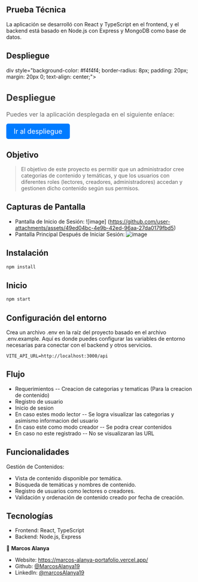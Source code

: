 ## Prueba Técnica 
La aplicación se desarrolló con React y TypeScript en el frontend, y el backend está basado en Node.js con Express y MongoDB como base de datos.

## Despliegue
div style="background-color: #f4f4f4; border-radius: 8px; padding: 20px; margin: 20px 0; text-align: center;">
  
  <h2 style="font-size: 24px; color: #333;">Despliegue</h2>
  
  <p style="font-size: 16px; color: #666; margin-bottom: 15px;">
    Puedes ver la aplicación desplegada en el siguiente enlace:
  </p>
  
  <a href="https://disruptive-technical-test-front.onrender.com/" 
     style="display: inline-block; font-size: 18px; color: #fff; background-color: #007bff; padding: 10px 20px; border-radius: 5px; text-decoration: none; transition: background-color 0.3s;">
    Ir al despliegue
  </a>
</div>

## Objetivo
> El objetivo de este proyecto es permitir que un administrador cree categorías de contenido y temáticas, y que los usuarios con diferentes roles (lectores, creadores, administradores) accedan y gestionen dicho contenido según sus permisos.

## Capturas de Pantalla
- Pantalla de Inicio de Sesión:
![image]  (https://github.com/user-attachments/assets/49ed04bc-4e9b-42ed-96aa-27da0179fbd5)
- Pantalla Principal Después de Iniciar Sesión:
![image](https://github.com/user-attachments/assets/7d230380-799d-46bd-a174-4113244637a1)


## Instalación

```sh
npm install
```

## Inicio
```sh
npm start
```


## Configuración del entorno
Crea un archivo .env en la raíz del proyecto basado en el archivo .env.example. Aquí es donde puedes configurar las variables de entorno necesarias para conectar con el backend y otros servicios.
```
VITE_API_URL=http://localhost:3000/api
```

## Flujo
- Requerimientos
-- Creacion de categorias y tematicas (Para la creacion de contenido)
- Registro de usuario
- Inicio de sesion
- En caso estes modo lector
-- Se logra visualizar las categorias y asimismo informacion del usuario
- En caso este como modo creador
-- Se podra crear contenidos
- En caso no este registrado
-- No se visualizaran las URL

## Funcionalidades
Gestión de Contenidos:
- Vista de contenido disponible por temática.
- Búsqueda de temáticas y nombres de contenido.
- Registro de usuarios como lectores o creadores.
- Validación y ordenación de contenido creado por fecha de creación.

## Tecnologías
- Frontend: React, TypeScript
- Backend: Node.js, Express



👤 **Marcos Alanya**

* Website: https://marcos-alanya-portafolio.vercel.app/
* Github: [@MarcosAlanya19](https://github.com/MarcosAlanya19)
* LinkedIn: [@marcosAlanya19](https://linkedin.com/in/marcosAlanya19)
